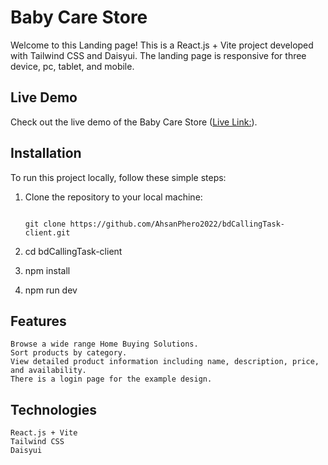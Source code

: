 # Baby Care Store

Welcome to this Landing page! This is a React.js + Vite project developed with Tailwind CSS and Daisyui. The landing page is responsive for three device, pc, tablet, and mobile.

## Live Demo

Check out the live demo of the Baby Care Store ([Live Link:]()).

## Installation

To run this project locally, follow these simple steps:

1. Clone the repository to your local machine:

   ```

   git clone https://github.com/AhsanPhero2022/bdCallingTask-client.git

   ```

2. cd bdCallingTask-client

3. npm install

4. npm run dev

## Features

```
Browse a wide range Home Buying Solutions.
Sort products by category.
View detailed product information including name, description, price, and availability.
There is a login page for the example design.

```

## Technologies

```
React.js + Vite
Tailwind CSS
Daisyui
```
